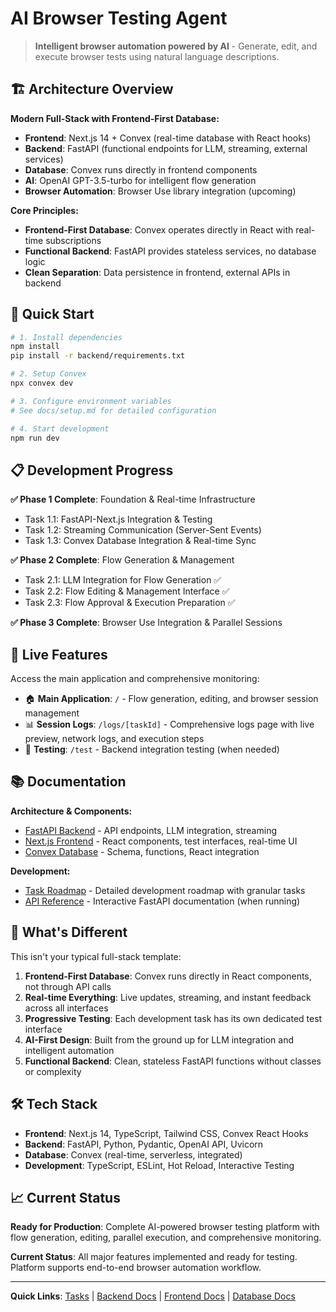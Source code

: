 # AI Browser Testing Agent

> **Intelligent browser automation powered by AI** - Generate, edit, and execute browser tests using natural language descriptions.

## 🏗️ Architecture Overview

**Modern Full-Stack with Frontend-First Database:**

- **Frontend**: Next.js 14 + Convex (real-time database with React hooks)
- **Backend**: FastAPI (functional endpoints for LLM, streaming, external services)
- **Database**: Convex runs directly in frontend components
- **AI**: OpenAI GPT-3.5-turbo for intelligent flow generation
- **Browser Automation**: Browser Use library integration (upcoming)

**Core Principles:**

- **Frontend-First Database**: Convex operates directly in React with real-time subscriptions
- **Functional Backend**: FastAPI provides stateless services, no database logic
- **Clean Separation**: Data persistence in frontend, external APIs in backend

## 🚀 Quick Start

```bash
# 1. Install dependencies
npm install
pip install -r backend/requirements.txt

# 2. Setup Convex
npx convex dev

# 3. Configure environment variables
# See docs/setup.md for detailed configuration

# 4. Start development
npm run dev
```

## 📋 Development Progress

**✅ Phase 1 Complete**: Foundation & Real-time Infrastructure

- Task 1.1: FastAPI-Next.js Integration & Testing
- Task 1.2: Streaming Communication (Server-Sent Events)
- Task 1.3: Convex Database Integration & Real-time Sync

**✅ Phase 2 Complete**: Flow Generation & Management

- Task 2.1: LLM Integration for Flow Generation ✅
- Task 2.2: Flow Editing & Management Interface ✅
- Task 2.3: Flow Approval & Execution Preparation ✅

**✅ Phase 3 Complete**: Browser Use Integration & Parallel Sessions

## 🚀 Live Features

Access the main application and comprehensive monitoring:

- 🏠 **Main Application**: `/` - Flow generation, editing, and browser session management
- 📊 **Session Logs**: `/logs/[taskId]` - Comprehensive logs page with live preview, network logs, and execution steps
- 🧪 **Testing**: `/test` - Backend integration testing (when needed)

## 📚 Documentation

**Architecture & Components:**

- [FastAPI Backend](./docs/fastapi-backend.md) - API endpoints, LLM integration, streaming
- [Next.js Frontend](./docs/nextjs-frontend.md) - React components, test interfaces, real-time UI
- [Convex Database](./docs/convex-database.md) - Schema, functions, React integration

**Development:**

- [Task Roadmap](./tasks.md) - Detailed development roadmap with granular tasks
- [API Reference](http://localhost:8000/docs) - Interactive FastAPI documentation (when running)

## 🔄 What's Different

This isn't your typical full-stack template:

1. **Frontend-First Database**: Convex runs directly in React components, not through API calls
2. **Real-time Everything**: Live updates, streaming, and instant feedback across all interfaces
3. **Progressive Testing**: Each development task has its own dedicated test interface
4. **AI-First Design**: Built from the ground up for LLM integration and intelligent automation
5. **Functional Backend**: Clean, stateless FastAPI functions without classes or complexity

## 🛠️ Tech Stack

- **Frontend**: Next.js 14, TypeScript, Tailwind CSS, Convex React Hooks
- **Backend**: FastAPI, Python, Pydantic, OpenAI API, Uvicorn
- **Database**: Convex (real-time, serverless, integrated)
- **Development**: TypeScript, ESLint, Hot Reload, Interactive Testing

## 📈 Current Status

**Ready for Production**: Complete AI-powered browser testing platform with flow generation, editing, parallel execution, and comprehensive monitoring.

**Current Status**: All major features implemented and ready for testing. Platform supports end-to-end browser automation workflow.

---

**Quick Links**: [Tasks](./tasks.md) | [Backend Docs](./docs/fastapi-backend.md) | [Frontend Docs](./docs/nextjs-frontend.md) | [Database Docs](./docs/convex-database.md)
